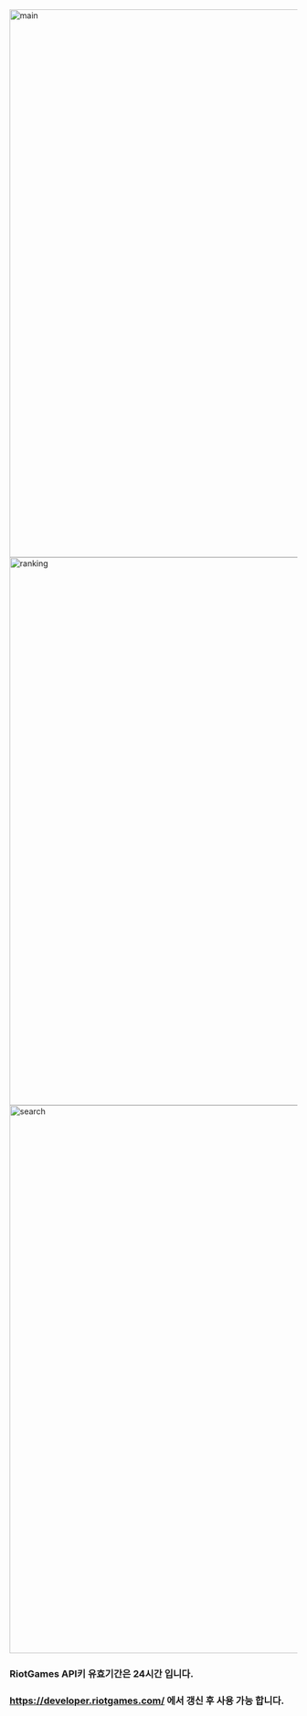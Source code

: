 <img width="960" alt="main" src="https://github.com/user-attachments/assets/755e5eef-2582-41cf-8980-4e0691a5af9f">
<img width="960" alt="ranking" src="https://github.com/user-attachments/assets/0b95c5cd-fdbc-4d90-b792-44fddaa2a628">
<img width="960" alt="search" src="https://github.com/user-attachments/assets/bdc550c7-16b7-457e-b7db-64da37525263">

### RiotGames API키 유효기간은 24시간 입니다.
### https://developer.riotgames.com/ 에서 갱신 후 사용 가능 합니다.
